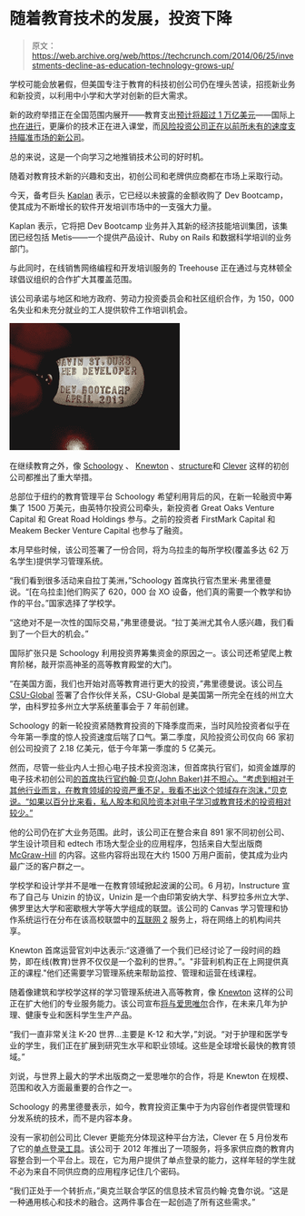 # 随着教育技术的发展，投资下降 

> 原文：<https://web.archive.org/web/https://techcrunch.com/2014/06/25/investments-decline-as-education-technology-grows-up/>

学校可能会放暑假，但美国专注于教育的科技初创公司仍在埋头苦读，招揽新业务和新投资，以利用中小学和大学对创新的巨大需求。

新的政府举措正在全国范围内展开——教育支出[预计将超过 1 万亿美元](https://web.archive.org/web/20221206221036/http://www.usgovernmentspending.com/spending_chart_2004_2019USb_20t)——国际上[也在进行](https://web.archive.org/web/20221206221036/http://www.tabletsforschools.org.uk/worldwide-research/)，更廉价的技术正在进入课堂，而[风险投资公司正在以前所未有的速度支持瞄准市场的新公司](https://web.archive.org/web/20221206221036/https://beta.techcrunch.com/2014/03/26/education-technology-startups-raised-nearly-half-a-billion-dollars-in-q1/)。

总的来说，这是一个向学习之地推销技术公司的好时机。

随着对教育技术新的兴趣和支出，初创公司和老牌供应商都在市场上采取行动。

今天，备考巨头 [Kaplan](https://web.archive.org/web/20221206221036/http://www.kaptest.com/) 表示，它已经以未披露的金额收购了 Dev Bootcamp，使其成为不断增长的软件开发培训市场中的一支强大力量。

Kaplan 表示，它将把 Dev Bootcamp 业务并入其新的经济技能培训集团，该集团已经包括 Metis——一个提供产品设计、Ruby on Rails 和数据科学培训的业务部门。

与此同时，在线销售网络编程和开发培训服务的 Treehouse 正在通过与克林顿全球倡议组织的合作扩大其覆盖范围。

该公司承诺与地区和地方政府、劳动力投资委员会和社区组织合作，为 150，000 名失业和未充分就业的工人提供软件工作培训机会。

![8945295870_d3fc5fdbee_b](img/9124d3dad033ef80774c9264a5b9aa0e.png)

在继续教育之外，像 [Schoology](https://web.archive.org/web/20221206221036/http://www.schoology.com/) 、 [Knewton](https://web.archive.org/web/20221206221036/http://www.knewton.com/) 、[structure](https://web.archive.org/web/20221206221036/http://www.instructure.com/)和 [Clever](https://web.archive.org/web/20221206221036/http://www.clever.com/) 这样的初创公司都推出了重大举措。

总部位于纽约的教育管理平台 Schoology 希望利用背后的风，在新一轮融资中筹集了 1500 万美元，由英特尔投资公司牵头，新投资者 Great Oaks Venture Capital 和 Great Road Holdings 参与。之前的投资者 FirstMark Capital 和 Meakem Becker Venture Capital 也参与了融资。

本月早些时候，该公司签署了一份合同，将为乌拉圭的每所学校(覆盖多达 62 万名学生)提供学习管理系统。

“我们看到很多活动来自拉丁美洲，”Schoology 首席执行官杰里米·弗里德曼说。“[在乌拉圭]他们购买了 620，000 台 XO 设备，他们真的需要一个教学和协作的平台。”国家选择了学校学。

“这绝对不是一次性的国际交易，”弗里德曼说。“拉丁美洲尤其令人感兴趣，我们看到了一个巨大的机会。”

国际扩张只是 Schoology 利用投资界筹集资金的原因之一。该公司还希望爬上教育阶梯，敲开崇高神圣的高等教育殿堂的大门。

“在美国方面，我们也开始对高等教育进行更大的投资，”弗里德曼说。该公司[与 CSU-Global](https://web.archive.org/web/20221206221036/http://www.businesswire.com/news/home/20140620005165/en/Colorado-State-University-Global-Campus-Collaborates-Schoology#.U6qajpSzfWY) 签署了合作伙伴关系，CSU-Global 是美国第一所完全在线的州立大学，由科罗拉多州立大学系统董事会于 7 年前创建。

Schoology 的新一轮投资紧随教育投资的下降季度而来，当时风险投资者似乎在今年第一季度的惊人投资速度后喘了口气。第二季度，风险投资公司仅向 66 家初创公司投资了 2.18 亿美元，低于今年第一季度的 5 亿美元。

然而，尽管一些业内人士担心电子技术投资泡沫，但首席执行官们，如资金雄厚的电子技术初创公司[的首席执行官约翰·贝克(John Baker)并不担心。“考虑到相对于其他行业而言，在教育领域的投资严重不足，我看不出这个领域存在泡沫，”贝克说。“如果以百分比来看，私人股本和风险资本对电子学习或教育技术的投资相对较少。”](https://web.archive.org/web/20221206221036/http://www.desire2learn.com/)

他的公司仍在扩大业务范围。此时，该公司正在整合来自 891 家不同初创公司、学生设计项目和 edtech 市场大型企业的应用程序，包括来自大型出版商 [McGraw-Hill](https://web.archive.org/web/20221206221036/http://www.mcgraw-hill.com/) 的内容。这些内容将出现在大约 1500 万用户面前，使其成为业内最广泛的客户群之一。

学校学和设计学并不是唯一在教育领域掀起波澜的公司。6 月初，Instructure 宣布了自己与 Unizin 的协议，Unizin 是一个由印第安纳大学、科罗拉多州立大学、佛罗里达大学和密歇根大学等大学组成的联盟。该公司的 Canvas 学习管理和协作系统运行在分布在该高校联盟中的[互联网 2](https://web.archive.org/web/20221206221036/http://www.internet2.edu/about-us/) 服务上，将在网络上的机构间共享。

Knewton 首席运营官刘中达表示:“这遵循了一个我们已经讨论了一段时间的趋势，即在线(教育)世界不仅仅是一个盈利的世界。”。"非营利机构正在上网提供真正的课程."他们还需要学习管理系统来帮助监控、管理和运营在线课程。

随着像建筑和学校学这样的学习管理系统进入高等教育，像 [Knewton](https://web.archive.org/web/20221206221036/http://www.knewton.com/) 这样的公司正在扩大他们的专业服务能力。该公司宣布[将与爱思唯尔](https://web.archive.org/web/20221206221036/http://www.elsevier.com/about/press-releases/health-sciences/elsevier-to-collaborate-with-knewton-to-build-adaptive-learning-products-for-nursing,-health-professions,-and-medical-students-globally)合作，在未来几年为护理、健康专业和医科学生生产产品。

“我们一直非常关注 K-20 世界…主要是 K-12 和大学，”刘说。“对于护理和医学专业的学生，我们正在扩展到研究生水平和职业领域。这些是全球增长最快的教育领域。”

刘说，与世界上最大的学术出版商之一爱思唯尔的合作，将是 Knewton 在规模、范围和收入方面最重要的合作之一。

Schoology 的弗里德曼表示，如今，教育投资正集中于为内容创作者提供管理和分发系统的技术，而不是内容本身。

没有一家初创公司比 Clever 更能充分体现这种平台方法，Clever 在 5 月份发布了它的[单点登录工具](https://web.archive.org/web/20221206221036/https://www.edsurge.com/n/2014-05-14-no-more-passwords-clever-shows-off-instant-login)。该公司于 2012 年推出了一项服务，将多家供应商的教育内容整合到一个平台上。现在，它为用户提供了单点登录的能力，这样年轻的学生就不必为来自不同供应商的应用程序记住几个密码。

“我们正处于一个转折点，”奥克兰联合学区的信息技术官员约翰·克鲁尔说。“这是一种通用核心和技术的融合。这两件事合在一起创造了所有这些需求。”